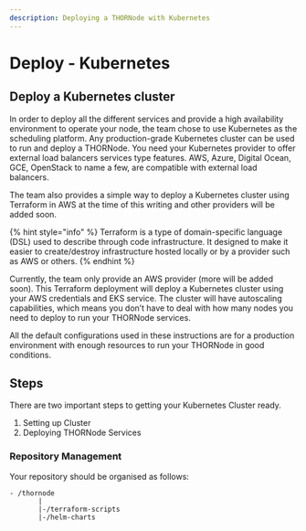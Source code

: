 ```yaml
---
description: Deploying a THORNode with Kubernetes
---
```


# Deploy - Kubernetes

## **Deploy a Kubernetes cluster**

In order to deploy all the different services and provide a high availability environment to operate your node, the team chose to use Kubernetes as the scheduling platform. Any production-grade Kubernetes cluster can be used to run and deploy a THORNode. You need your Kubernetes provider to offer external load balancers services type features. AWS, Azure, Digital Ocean, GCE, OpenStack to name a few, are compatible with external load balancers.

The team also provides a simple way to deploy a Kubernetes cluster using Terraform in AWS at the time of this writing and other providers will be added soon. 

{% hint style="info" %}
Terraform is a type of domain-specific language \(DSL\) used to describe through code infrastructure. It designed to make it easier to create/destroy infrastructure hosted locally or by a provider such as AWS or others.
{% endhint %}

Currently, the team only provide an AWS provider \(more will be added soon\). This Terraform deployment will deploy a Kubernetes cluster using your AWS credentials and EKS service. The cluster will have autoscaling capabilities, which means you don’t have to deal with how many nodes you need to deploy to run your THORNode services.

All the default configurations used in these instructions are for a production environment with enough resources to run your THORNode in good conditions.

## Steps

There are two important steps to getting your Kubernetes Cluster ready.

1. Setting up Cluster
2. Deploying THORNode Services



### Repository Management

Your repository should be organised as follows:

```text
- /thornode
       |
       |-/terraform-scripts
       |-/helm-charts
```



